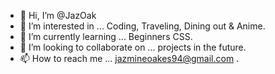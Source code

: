 - 👋 Hi, I’m @JazOak
- 👀 I’m interested in ... Coding, Traveling, Dining out & Anime.
- 🌱 I’m currently learning ... Beginners CSS.
- 💞️ I’m looking to collaborate on ... projects in the future.
- 📫 How to reach me ... jazmineoakes94@gmail.com .

<!---
JazOak/JazOak is a ✨ special ✨ repository because its `README.md` (this file) appears on your GitHub profile.
You can click the Preview link to take a look at your changes.
--->
